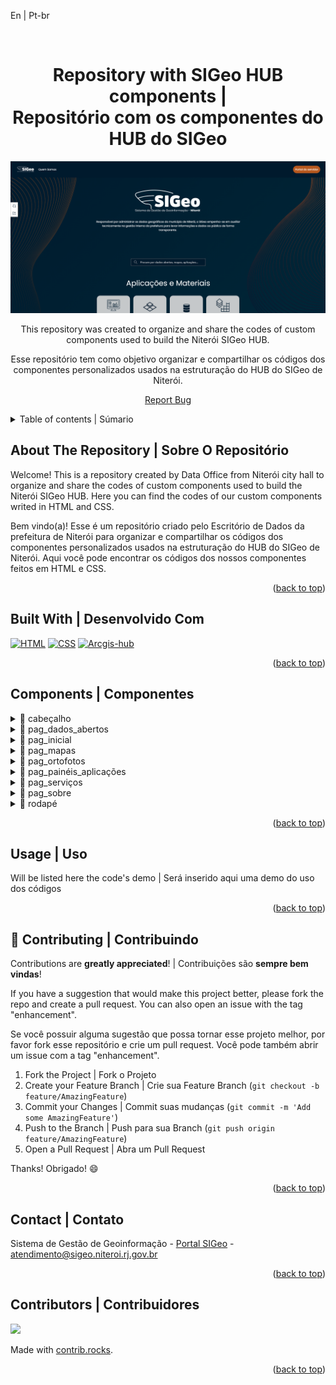 <a id="readme-top">En | Pt-br</a>

<br />
<div align="center">
<h1 align="center">Repository with SIGeo HUB components |<br>Repositório com os componentes do HUB do SIGeo</h1>

![SIGeo Hub initial page print](./imgs/print-hub.png)

  <p align="center">
    This repository was created to organize and share the codes of custom components used to build the Niterói SIGeo HUB.
  </p>
  <p>
    Esse repositório tem como objetivo organizar e compartilhar os códigos dos componentes personalizados usados na estruturação do HUB do SIGeo de Niterói.
  </p>
  <p><a href="https://github.com/SIGeo-Niteroi/scripts/issues">Report Bug</a></p>
</div>

<details>
  <summary>Table of contents | Súmario</summary>
  <ol>
    <li>
      <a href="#about-the-repository--sobre-o-repositório">About The Repository | Sobre O Repositório</a>
      <ul>
        <li><a href="#built-with--desenvolvido-com">Built With | Desenvolvido Com</a></li>
      </ul>
    </li>
    <li>
      <a href="#components--componentes">Components | Componentes</a>
      <ul>
        <li><a href="#cabecalho">cabeçalho</a></li>
        <li><a href="#pag_dados_abertos">pag_dados_abertos</a></li>
        <li><a href="#pag_inicial">pag_inicial</a></li>
        <li><a href="#pag_mapas">pag_mapas</a></li>
        <li><a href="#pag_ortofotos">pag_ortofotos</a></li>
        <li><a href="#pag_paineis_aplicacoes">pag_paineis_aplicacoes</a></li>
        <li><a href="#pag_servicos">pag_serviços</a></li>
        <li><a href="#rodape">rodapé</a></li>
      </ul>
    </li>
    <li><a href="#usage--uso">Usage | Uso</a></li>
    <li><a href="#contributing--contribuindo">Contributing | Contribuindo</a></li>
    <li><a href="#contact--contato">Contact | Contato</a></li>
    <li><a href="#contributors--contribuidores">Contributors | Contribuidores</a></li>
  </ol>
</details>

<h2 id="about-the-repository--sobre-o-repositório">About The Repository | Sobre O Repositório</h2>

Welcome! This is a repository created by Data Office from Niterói city hall to organize and share the codes of custom components used to build the Niterói SIGeo HUB. Here you can find the codes of our custom components writed in HTML and CSS.

<p>Bem vindo(a)! Esse é um repositório criado pelo Escritório de Dados da prefeitura de Niterói para organizar e compartilhar os códigos dos componentes personalizados usados na estruturação do HUB do SIGeo de Niterói. Aqui você pode encontrar os códigos dos nossos componentes feitos em HTML e CSS.
<p align="right">(<a href="#readme-top">back to top</a>)</p>

<h2 id="built-with--desenvolvido-com">Built With | Desenvolvido Com</h2>

[![HTML]][html-url] [![CSS]][css-url] [![Arcgis-hub]][arcgis-hub-url]

<p align="right">(<a href="#readme-top">back to top</a>)</p>


<h2 id="components--componentes">Components | Componentes</h2>

<details id="cabecalho">
  <summary>📁 cabeçalho</summary>
  <p style='margin-left:20px'>HTML and CSS files for the header used in the SIGeo HUB</p>
  <p style='margin-left:20px'>Arquivos em HTML e CSS do cabeçalho usado no HUB do SIGeo</p>
</details>

<details id="pag_dados_abertos">
  <summary>📁 pag_dados_abertos</summary>
  <p style='margin-left:20px'>In this folder you will find the codes of the components that make up the open data page of the SIGeo HUB, such as the navigation bar between the application pages, the access cards to the manuals and guides for data use, the section with the cards to explore between the data categories and the page title section.</p>
  <p style='margin-left:20px'>Nesta pasta você econtra os códigos dos componentes que compõem a página de dados abertos do HUB do SIGeo: barra de navegação entre as páginas de aplicações, os cards de acesso aos manuais e guias de uso de dados, a seção com os cards para explorar entre as categorias de dados e a seção de título da página.</p>
</details>

<details id="pag_inicial">
  <summary>📁 pag_inicial</summary>
  <p style='margin-left:20px'>In this folder you will find the codes for the components that build the SIGeo HUB home page, such as the access cards to SIGeo applications and materials, the latest release cards, the frequently asked questions block and two highlight card models (used for occasional announcements).</p>
  <p style='margin-left:20px'>Nesta pasta você econtra os códigos dos componentes que compõem a página inicial do HUB do SIGeo: cards de acesso as aplicações e os materiais do SIGeo, os cards dos últimos lançamentos, o bloco das perguntas frequêntes e dois modelos de card de destaque (usado para anúncios esporádicos).</p>
</details>

<details id="pag_mapas">
  <summary>📁 pag_mapas</summary>
  <p style='margin-left:20px'>In this folder you will find the codes of the components that build the SIGeo HUB map page, such as the navigation bar between the application pages, the maps download cards and the page title section.</p>
  <p style='margin-left:20px'>Nesta pasta você econtra os códigos dos componentes que compõem a página de mapas do HUB do SIGeo: barra de navegação entre as páginas de aplicações, os cards para download dos mapas e a seção de título da página.</p>
</details>

<details id="pag_ortofotos">
  <summary>📁 pag_ortofotos</summary>
  <p style='margin-left:20px'>In this folder you will find the codes of the components that build the orthophotos page of the SIGeo HUB: navigation bar between the application pages, the blocks with buttons to download the complete mosaics of the years 2014 and 2019 of Niterói city, a block with the instructions for the user to download and the title section of the page.</p>
  <p style='margin-left:20px'>Nesta pasta você econtra os códigos dos componentes que compõem a página de ortofotos do HUB do SIGeo: barra de navegação entre as páginas de aplicações, os blocos com botões para download dos mosaicos completos dos anos de 2014 e 2019 da cidade de Niterói, um bloco com as instruções para o usuário fazer os downloads e a seção de título da página.</p>
</details>

<details id="pag_paineis_aplicacoes">
  <summary>📁 pag_painéis_aplicações</summary>
  <p style='margin-left:20px'>In this folder you will find the codes of the components that  the SIGeo HUB dashboards and applications page: navigation bar between the application pages, the access cards to the featured applications, access cards to the dashboards made for the case of covid-19, access cards to other SIGeo applications, cards with the featured panels and the title section of the page.</p>
  <p style='margin-left:20px'>Nesta pasta você econtra os códigos dos componentes que compõem a página de painéis e aplicações do HUB do SIGeo: barra de navegação entre as páginas de aplicações, os cards de acesso às aplicações em destaque, cards de acesso aos painéis feitos para o caso de covid-19, cards de acesso a outras aplicações do SIGeo, cards com os painéis em destaque e a seção de título da página.</p>
</details>

<details id="pag_servicos">
  <summary>📁 pag_serviços</summary>
  <p style='margin-left:20px'>In this folder you will find the codes of the components that build the SIGeo HUB services page: navigation bar between the application pages, the access cards to the services, a section with a button to access the services library of the city of Niterói and the title section of the page.</p>
  <p style='margin-left:20px'>Nesta pasta você econtra os códigos dos componentes que compõem a página de serviços do HUB do SIGeo: barra de navegação entre as páginas de aplicações, os cards de acesso as serviços, uma seção com um botão de acesso ao portaql de serviços da prefeitura de Niterói e a seção de título da página.</p>
</details>

<details id="pag_sobre">
  <summary>📁 pag_sobre</summary>
  <p style='margin-left:20px'>In this folder you will find the codes of the components that build the page about us of the SIGeo HUB: The block "The SIGeo" (which defines the sector), a block called "Our Work" (which tells a little about the work performed by the system) and the title section of the page.</p>
  <p style='margin-left:20px'>Nesta pasta você econtra os códigos dos componentes que compõem a página sobre nós do HUB do SIGeo: O bloco "O SIGeo"(que define o setor), um bloco chamado "Nosso Trabalho" (que conta um pouco sobre o trabalho desempenhado pelo sistema) e a seção de título da página.</p>
</details>

<details id="rodape">
  <summary>📁 rodapé</summary>
  <p style='margin-left:20px'>HTML and CSS files for the footer used in the SIGeo HUB</p>
  <p style='margin-left:20px'>Arquivos em HTML e CSS do rodapé usado no HUB do SIGeo</p>
</details>


  

<p align="right">(<a href="#readme-top">back to top</a>)</p>

<!-- GETTING STARTED -->

<h2 id="usage--uso">Usage | Uso</h2>

Will be listed here the code's demo | Será inserido aqui uma demo do uso dos códigos

<p align="right">(<a href="#readme-top">back to top</a>)</p>

<h2 id="contributing--contribuindo">🤝 Contributing | Contribuindo</h2>

Contributions are **greatly appreciated**! | Contribuições são **sempre bem vindas**!

If you have a suggestion that would make this project better, please fork the repo and create a pull request. You can also open an issue with the tag "enhancement".
<p>Se você possuir alguma sugestão que possa tornar esse projeto melhor, por favor fork esse repositório e crie um pull request. Você pode também abrir um issue com a tag "enhancement".</p>

1. Fork the Project | Fork o Projeto
2. Create your Feature Branch | Crie sua  Feature Branch (`git checkout -b feature/AmazingFeature`)
3. Commit your Changes | Commit suas mudanças (`git commit -m 'Add some AmazingFeature'`)
4. Push to the Branch | Push para sua Branch (`git push origin feature/AmazingFeature`)
5. Open a Pull Request | Abra um Pull Request

Thanks! Obrigado! 😄

<p align="right">(<a href="#readme-top">back to top</a>)</p>

<h2 id="contact--contato">Contact | Contato</h2>

Sistema de Gestão de Geoinformação - [Portal SIGeo](https://www.sigeo.niteroi.rj.gov.br/) - atendimento@sigeo.niteroi.rj.gov.br

<p align="right">(<a href="#readme-top">back to top</a>)</p>

<h2 id="contributors--contribuidores">Contributors | Contribuidores</h2>


<a href="https://github.com/SIGeo-Niteroi/arcgis_hub_sigeo/graphs/contributors">
  <img src="https://contrib.rocks/image?repo=SIGeo-Niteroi/arcgis_hub_sigeo" />
</a>

Made with [contrib.rocks](https://contrib.rocks).

<p align="right">(<a href="#readme-top">back to top</a>)</p>

[HTML]: https://img.shields.io/badge/html5-E34F26.svg?style=for-the-badge&logo=html5&logoColor=white
[Arcgis-hub]: https://img.shields.io/badge/ArcGIS-hub-2C7AC3.svg?style=for-the-badge&logo=ArcGIS&logoColor=white
[CSS]: https://img.shields.io/badge/CSS3-1572B6.svg?style=for-the-badge&logo=css3&logoColor=white
[html-url]: https://developer.mozilla.org/en-US/docs/Web/HTML
[css-url]: https://developer.mozilla.org/en-US/docs/Web/CSS
[arcgis-hub-url]: https://hub.arcgis.com/
